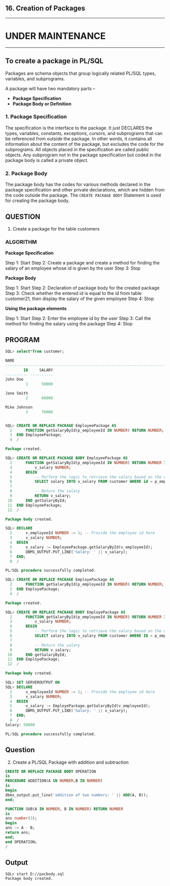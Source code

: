 ## 16. Creation of Packages

---

# UNDER MAINTENANCE

---


## To create a package in PL/SQL

Packages are schema objects that group logically related PL/SQL types, variables, and subprograms.

A package will have two mandatory parts –

- **Package Specification**
- **Package Body or Definition**

### 1. Package Specification

The specification is the interface to the package. It just DECLARES the types, variables, constants, exceptions, cursors, and subprograms that can be referenced from outside the package. In other words, it contains all information about the content of the package, but excludes the code for the subprograms. All objects placed in the specification are called public objects. Any subprogram not in the package specification but coded in the package body is called a private object.

### 2. Package Body

The package body has the codes for various methods declared in the package specification and other private declarations, which are hidden from the code outside the package. The `CREATE PACKAGE BODY` Statement is used for creating the package body.

## QUESTION

1. Create a package for the table customers

### ALGORITHM

**Package Specification**

Step 1: Start
Step 2: Create a package and create a method for finding the salary of an employee whose id is given by the user
Step 3: Stop

**Package Body**

Step 1: Start
Step 2: Declaration of package body for the created package
Step 3: Check whether the entered id is equal to the id from table customer21, then display the salary of the given employee
Step 4: Stop

**Using the package elements**

Step 1: Start
Step 2: Enter the employee id by the user
Step 3: Call the method for finding the salary using the package
Step 4: Stop

## PROGRAM

```sql
SQL> select*from customer;

NAME
--------------------------------------------------------------------------------
        ID     SALARY
---------- ----------
John Doe
         1      50000

Jane Smith
         2      60000

Mike Johnson
         3      70000


SQL> CREATE OR REPLACE PACKAGE EmployeePackage AS
  2      FUNCTION getSalaryById(p_employeeId IN NUMBER) RETURN NUMBER;
  3  END EmployeePackage;
  4  /

Package created.

SQL> CREATE OR REPLACE PACKAGE BODY EmployeePackage AS
  2      FUNCTION getSalaryById(p_employeeId IN NUMBER) RETURN NUMBER IS
  3          v_salary NUMBER;
  4      BEGIN
  5          -- Perform the logic to retrieve the salary based on the employee id
  6          SELECT salary INTO v_salary FROM customer WHERE id = p_employeeId;
  7
  8          -- Return the salary
  9          RETURN v_salary;
 10      END getSalaryById;
 11  END EmployeePackage;
 12  /

Package body created.

SQL> DECLARE
  2      v_employeeId NUMBER := 1; -- Provide the employee id here
  3      v_salary NUMBER;
  4  BEGIN
  5      v_salary := EmployeePackage.getSalaryById(v_employeeId);
  6      DBMS_OUTPUT.PUT_LINE('Salary: ' || v_salary);
  7  END;
  8  /

PL/SQL procedure successfully completed.

SQL> CREATE OR REPLACE PACKAGE EmployePackage AS
  2      FUNCTION getSalaryById(p_employeeId IN NUMBER) RETURN NUMBER;
  3  END EmployePackage;
  4  /

Package created.

SQL> CREATE OR REPLACE PACKAGE BODY EmployePackage AS
  2      FUNCTION getSalaryById(p_employeeId IN NUMBER) RETURN NUMBER IS
  3          v_salary NUMBER;
  4      BEGIN
  5          -- Perform the logic to retrieve the salary based on the employee id
  6          SELECT salary INTO v_salary FROM customer WHERE ID = p_employeeId;
  7
  8          -- Return the salary
  9          RETURN v_salary;
 10      END getSalaryById;
 11  END EmployePackage;
 12  /

Package body created.

SQL> SET SERVEROUTPUT ON
SQL> DECLARE
  2      v_employeeId NUMBER := 1; -- Provide the employee id here
  3      v_salary NUMBER;
  4  BEGIN
  5      v_salary := EmployePackage.getSalaryById(v_employeeId);
  6      DBMS_OUTPUT.PUT_LINE('Salary: ' || v_salary);
  7  END;
  8  /
Salary: 50000

PL/SQL procedure successfully completed.

```


## Question

2. Create a PL/SQL Package with addition and subtraction

```sql
CREATE OR REPLACE PACKAGE BODY OPERATION
is
PROCEDURE ADDITION(A IN NUMBER,B IN NUMBER)
is
begin
dbms_output.put_line('addition of two numbers: ' || ADD(A, B));
end;

FUNCTION SUB(A IN NUMBER, B IN NUMBER) RETURN NUMBER
is
ans number(3);
begin
ans := A - B;
return ans;
end;
end OPERATION;
/
```

## Output

```
SQL> start D://pacbody.sql
Package body created.
```

